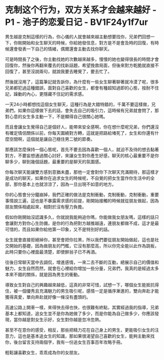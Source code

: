 # 克制这个行为，双方关系才会越来越好 - P1 - 池子的恋爱日记 - BV1F24y1f7ur

男生越是克制這樣的行為，你心儀的人就會越來越主動想要找你，兄弟們回想一下，你剛開始和女生聊天的時候，你給她發信息，對方是不是會及時的回復，有時候還會發表一下自己的情緒，偶爾還會主動去找你聊天。

可是時間長了之後，你主動找她的次數越來越多，慢慢的她也變得很長的時間才會回復你，然後你再翻來覆去的找新話題，希望挽救局面，但後來對方乾脆就直接不回復了，甚至沒說兩句，就說我要去睡覺了，要去忙了。

然後就沒用了，這篇筆記就告訴你，為什麼有一些女生聊著聊著就冷漠了呢，很多兄弟都犯過這種錯誤，面對自己喜歡的女生，都會有種超知過即的心態，按耐不住記，躁動的內心，更隱藏不住記的需求感。

一天24小時都想找這個女生聊天，這種行為是大錯特錯的，千萬不要這樣做，兄弟們，如果你這樣做下去的話，會失去自己的吸引力，這時候有兄弟就會問了，那對心意的女生多主動一下，不是顯得自己很關心她嗎。

而且會讓女生覺得自己是個好人，能帶來安全感啊，你在想什麼呢兄弟，你們還沒有確定情侶關係以前，你每天圍繞對方轉，這就是把路給堵死了，女生和你還有什麼空間啊，這個就是讓自己穩住男二號的節奏。

那應該怎麼保持一個心態呢，首先不要去因為喜歡一個人，就迫不及待的想去黏著對方，不要妄想通過關心討好，來讓女生對你產生好感，聊天的核心最重要不是你聊多少，聊到幾個話題，最重要的是聊天的氛圍感。

你每次聊天能讓雙方感到意猶未盡，那他一定會對你下次聊天充滿期待，那這樣才是成功的聊天，如果你在追求女生的時候呢，不自覺的把女生當作你生活中的全部，那你基本上也就涼涼了，因為一旦出現不如意的地方。

你的心態會分分鐘崩掉，我們正確的做法是克制衝動，克制衝動，克制衝動，重要事情說三遍，這也是不暴露需求感的前提，剛開始接觸的時候就從朋友做起，因為朋友關係相處起來，相對於沒有壓力負擔。

假如你剛開始沒認識多久，你就說我能夠追你嗎，你能做我女朋友嗎，這樣的話只會讓對方對你心生防備，是你的行為把對方越推越遠，連朋友都做不成，這才是最可惜的，而且如果你給他第一印象，又不是特別好的話。

女生就會直接拒絕掉你，甚至會把你拉黑，所以我們要從朋友開始做起，這也是社交開始的基礎，因為做朋友的門檻，它沒有那麼高，所以你完全能以此作為跳板，此時只要你心裡面最清楚，即使醉翁子已不再酒。

往後日常聊天當中去調侃，增進感情，一來二去不斷的互動，總展示自己的價值和魅力，女生自然而然，就會在心裡給你增加一些分量，兄弟們，我真的是經過太多本來不錯的關係，就是因為男生的衝動。

導致女生對自己的興趣越來越低，這真的非常可惜，試想一下，哪個女生能抵抗得住，被一個優秀且充滿魅力的男生吸引呢，感情一定是循序漸進的，雙向奔赴才能獲得真愛，單向奔赴就好像一條沒有盡頭的。

高速公路上開車一樣，來得快去得也快，也很難有終點，其實經過我的指導，兄弟基本上都知道，追女生並不是你為她做了多少，而是你能為自己做多少，你應該發現，當你越是對女生示好，女生對你越是忽冷忽熱。

甚至不在意你的感受，相反，那些把精力花在自己身上的男生，更能吸引女生的注意力，這也是基本追女生的知識，那如果很渴望自己喜歡的女生，能夠主動來找你，後台留言支持兩個字，我有一份追女生百事百年攻略手冊。

輕鬆讓喜歡女生，乖乖成為你的女朋友。